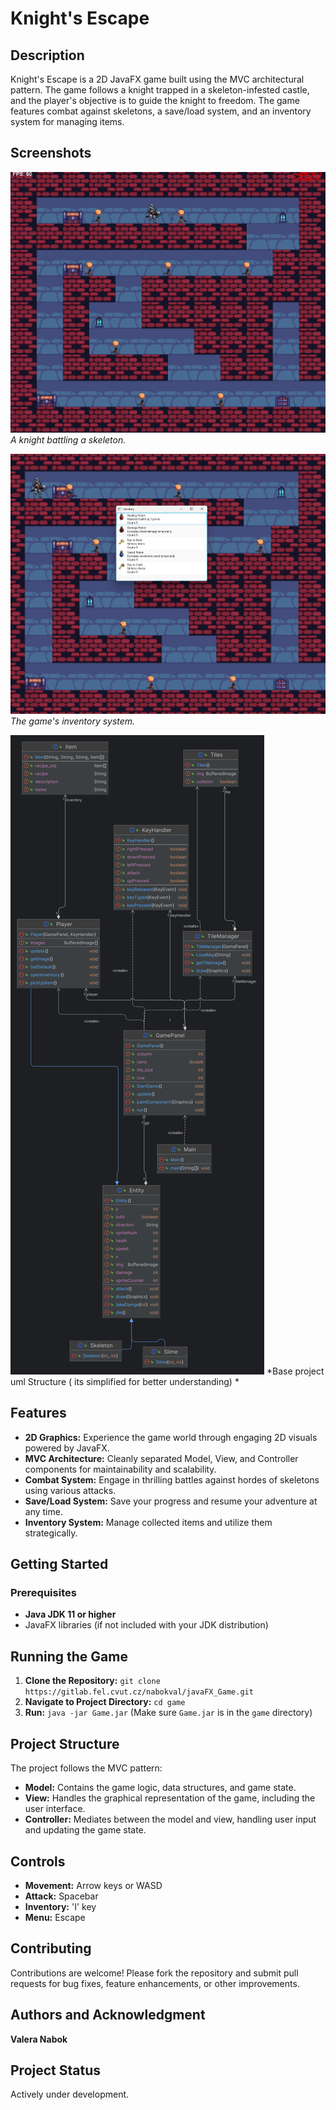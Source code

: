 # Knight's Escape

## Description

Knight's Escape is a 2D JavaFX game built using the MVC architectural pattern. The game follows a knight trapped in a skeleton-infested castle, and the player's objective is to guide the knight to freedom. The game features combat against skeletons, a save/load system, and an inventory system for managing items.

## Screenshots

![Screenshot 1](images/bait_png.png)  
*A knight battling a skeleton.*

![Screenshot 2](images/inventory.png)
*The game's inventory system.*

![Screenshot 3](diagram/java.png)
*Base project uml Structure ( its simplified for better understanding) *

[//]: # (Optional: Add more screenshots with captions.)



## Features

* **2D Graphics:** Experience the game world through engaging 2D visuals powered by JavaFX.
* **MVC Architecture:** Cleanly separated Model, View, and Controller components for maintainability and scalability.
* **Combat System:** Engage in thrilling battles against hordes of skeletons using various attacks.
* **Save/Load System:** Save your progress and resume your adventure at any time.
* **Inventory System:** Manage collected items and utilize them strategically.



## Getting Started

### Prerequisites

* **Java JDK 11 or higher**
* JavaFX libraries (if not included with your JDK distribution)



## Running the Game

1. **Clone the Repository:** `git clone https://gitlab.fel.cvut.cz/nabokval/javaFX_Game.git`
2. **Navigate to Project Directory:** `cd game`
3. **Run:** `java -jar Game.jar`  (Make sure `Game.jar` is in the `game` directory)




## Project Structure

The project follows the MVC pattern:

* **Model:** Contains the game logic, data structures, and game state.
* **View:** Handles the graphical representation of the game, including the user interface.
* **Controller:** Mediates between the model and view, handling user input and updating the game state.


## Controls

* **Movement:** Arrow keys or WASD
* **Attack:** Spacebar
* **Inventory:** 'I' key
* **Menu:** Escape


## Contributing

Contributions are welcome! Please fork the repository and submit pull requests for bug fixes, feature enhancements, or other improvements.


## Authors and Acknowledgment

 **Valera Nabok**


## Project Status

Actively under development.